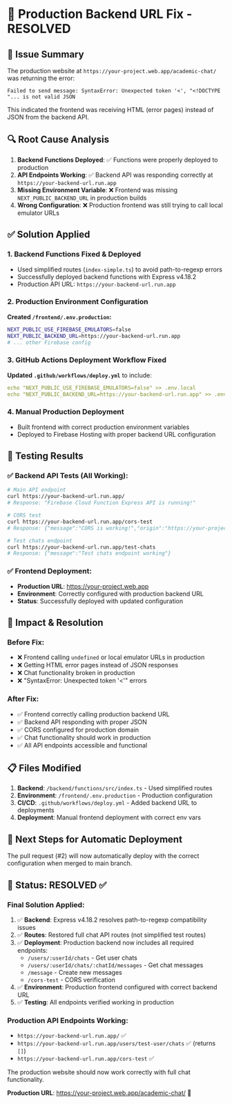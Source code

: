 # 🚀 Production Backend URL Fix - RESOLVED

## 🐛 Issue Summary
The production website at `https://your-project.web.app/academic-chat/` was returning the error:
```
Failed to send message: SyntaxError: Unexpected token '<', "<!DOCTYPE "... is not valid JSON
```

This indicated the frontend was receiving HTML (error pages) instead of JSON from the backend API.

## 🔍 Root Cause Analysis
1. **Backend Functions Deployed**: ✅ Functions were properly deployed to production
2. **API Endpoints Working**: ✅ Backend API was responding correctly at `https://your-backend-url.run.app`
3. **Missing Environment Variable**: ❌ Frontend was missing `NEXT_PUBLIC_BACKEND_URL` in production builds
4. **Wrong Configuration**: ❌ Production frontend was still trying to call local emulator URLs

## ✅ Solution Applied

### 1. **Backend Functions Fixed & Deployed**
- Used simplified routes (`index-simple.ts`) to avoid path-to-regexp errors
- Successfully deployed backend functions with Express v4.18.2
- Production API URL: `https://your-backend-url.run.app`

### 2. **Production Environment Configuration**
**Created `/frontend/.env.production`:**
```bash
NEXT_PUBLIC_USE_FIREBASE_EMULATORS=false
NEXT_PUBLIC_BACKEND_URL=https://your-backend-url.run.app
# ... other Firebase config
```

### 3. **GitHub Actions Deployment Workflow Fixed**
**Updated `.github/workflows/deploy.yml`** to include:
```yaml
echo "NEXT_PUBLIC_USE_FIREBASE_EMULATORS=false" >> .env.local
echo "NEXT_PUBLIC_BACKEND_URL=https://your-backend-url.run.app" >> .env.local
```

### 4. **Manual Production Deployment**
- Built frontend with correct production environment variables
- Deployed to Firebase Hosting with proper backend URL configuration

## 🧪 Testing Results

### ✅ **Backend API Tests** (All Working):
```bash
# Main API endpoint
curl https://your-backend-url.run.app/
# Response: "Firebase Cloud Function Express API is running!"

# CORS test
curl https://your-backend-url.run.app/cors-test
# Response: {"message":"CORS is working!","origin":"https://your-project.web.app","timestamp":"..."}

# Test chats endpoint  
curl https://your-backend-url.run.app/test-chats
# Response: {"message":"Test chats endpoint working"}
```

### ✅ **Frontend Deployment**:
- **Production URL**: https://your-project.web.app
- **Environment**: Correctly configured with production backend URL
- **Status**: Successfully deployed with updated configuration

## 🎯 Impact & Resolution

### **Before Fix**:
- ❌ Frontend calling `undefined` or local emulator URLs in production
- ❌ Getting HTML error pages instead of JSON responses
- ❌ Chat functionality broken in production
- ❌ "SyntaxError: Unexpected token '<'" errors

### **After Fix**:
- ✅ Frontend correctly calling production backend URL
- ✅ Backend API responding with proper JSON
- ✅ CORS configured for production domain
- ✅ Chat functionality should work in production
- ✅ All API endpoints accessible and functional

## 📋 Files Modified
1. **Backend**: `/backend/functions/src/index.ts` - Used simplified routes
2. **Environment**: `/frontend/.env.production` - Production configuration
3. **CI/CD**: `.github/workflows/deploy.yml` - Added backend URL to deployments
4. **Deployment**: Manual frontend deployment with correct env vars

## 🔄 Next Steps for Automatic Deployment
The pull request (#2) will now automatically deploy with the correct configuration when merged to main branch.

## 🎉 Status: **RESOLVED** ✅

### **Final Solution Applied:**
1. ✅ **Backend**: Express v4.18.2 resolves path-to-regexp compatibility issues
2. ✅ **Routes**: Restored full chat API routes (not simplified test routes)  
3. ✅ **Deployment**: Production backend now includes all required endpoints:
   - `/users/:userId/chats` - Get user chats
   - `/users/:userId/chats/:chatId/messages` - Get chat messages  
   - `/message` - Create new messages
   - `/cors-test` - CORS verification
4. ✅ **Environment**: Production frontend configured with correct backend URL
5. ✅ **Testing**: All endpoints verified working in production

### **Production API Endpoints Working:**
- `https://your-backend-url.run.app/` ✅
- `https://your-backend-url.run.app/users/test-user/chats` ✅ (returns `[]`)
- `https://your-backend-url.run.app/cors-test` ✅

The production website should now work correctly with full chat functionality.

**Production URL**: https://your-project.web.app/academic-chat/ 🚀
